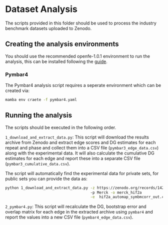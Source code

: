 # Dataset Analysis

The scripts provided in this folder should be used to process the industry benchmark datasets uploaded to Zenodo.

## Creating the analysis environments

You should use the recommended openfe-1.0.1 environment to run the analysis, this can be installed following the 
[guide](https://industrybenchmarks2024--157.org.readthedocs.build/en/157/installation.html#openfe-installation).

### Pymbar4
The Pymbar4 analysis script requires a seperate environment which can be created via:

```bash
mamba env craete -f pymbar4.yaml
```

## Running the analysis

The scripts should be executed in the following order.

``1_download_and_extract_data.py``: This script will download the results archive from Zenodo and extract edge scores 
and DG estimates for each repeat and phase and collect them into a CSV file (`pymbar3_edge_data.csv`) along with the experimental data. It will
also calculate the cumulative DG estimates for each edge and report these into a separate CSV file 
(`pymbar3_cumulative_data.csv`). 

The script will automatically find the experimental data for private sets, for public sets you can provide the data as:

```bash
python 1_download_and_extract_data.py -z https://zenodo.org/records/14229113   \ 
                                      -p Merck -o merck_hif2a                  \
                                      -e  hif2a_automap_symbmcorr_out.csv
```

`2_pymbar4.py`: This script will recalculate the DG, bootstrap error and overlap matrix for each edge in the extracted
archive using `pymbar4` and report the values into a new CSV file (`pymbar4_edge_data.csv`).

